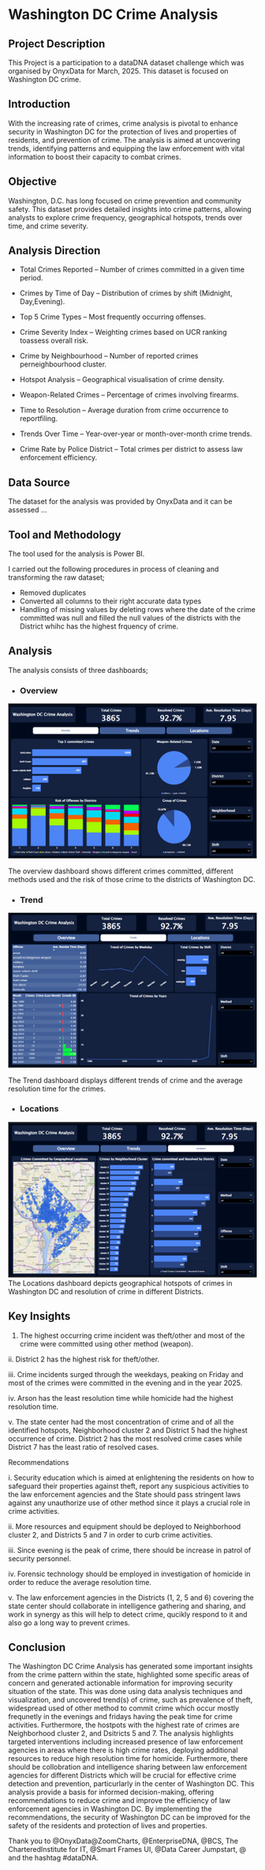 # Washington DC Crime Analysis

## Project Description
This Project is a participation to a dataDNA dataset challenge which was organised by OnyxData for March, 2025. This dataset is focused on Washington DC crime.

## Introduction
With the increasing rate of crimes, crime analysis is pivotal to enhance security in Washington DC for the protection of lives and properties of residents, and prevention of crime. The analysis is aimed at uncovering trends, identifying patterns and equipping the law enforcement with vital information to boost their capacity to combat crimes.

## Objective
Washington, D.C. has long focused on crime prevention and community safety. This dataset provides detailed insights into crime patterns, allowing analysts to explore crime frequency, geographical hotspots, trends over time, and crime severity.

## Analysis Direction
- Total Crimes Reported – Number of crimes committed in a given time period.

- Crimes by Time of Day – Distribution of crimes by shift (Midnight, Day,Evening).

- Top 5 Crime Types – Most frequently occurring offenses. 

- Crime Severity Index – Weighting crimes based on UCR ranking toassess overall risk.

- Crime by Neighbourhood – Number of reported crimes perneighbourhood cluster.

- Hotspot Analysis – Geographical visualisation of crime density. 

- Weapon-Related Crimes – Percentage of crimes involving firearms. 

- Time to Resolution – Average duration from crime occurrence to reportfiling.

- Trends Over Time – Year-over-year or month-over-month crime trends.

- Crime Rate by Police District – Total crimes per district to assess law enforcement efficiency.

## Data Source
The dataset for the analysis was provided by OnyxData and it can be assessed ...


## Tool and Methodology
The tool used for the analysis is Power BI.

I carried out the following procedures in process of cleaning and transforming the raw dataset;
- Removed duplicates
- Converted all columns to their right accurate data types
- Handling of missing values by deleting rows where the date of the crime committed was null and filled the null values of the districts with the District whihc has the highest frquency of crime.

## Analysis
The analysis consists of three dashboards;

- ### Overview
  
![image alt](https://github.com/Calebdgodson/Washington-DC-Crime-Analysis/blob/3d2b498302760d7227a7f044ca3040d6696d01ba/I.png?raw=true)

The overview dashboard shows different crimes committed, different methods used and the risk of those crime to the districts of Washington DC.


- ### Trend

![image alt](https://github.com/Calebdgodson/Washington-DC-Crime-Analysis/blob/main/II.%20Trend.png?raw=true)

The Trend dashboard displays different trends of crime and the average resolution time for the crimes.


- ### Locations
![image alt](https://github.com/Calebdgodson/Washington-DC-Crime-Analysis/blob/main/III.%20Locations.png?raw=true)
The Locations dashboard depicts geographical hotspots of crimes in Washington DC and resolution of crime in different Districts.

## Key Insights

1. The highest occurring crime incident was theft/other and most of the crime were committed using other method (weapon).

ii. District 2 has the highest risk for theft/other.

iii. Crime incidents surged through the weekdays, peaking on Friday and most of the crimes were committed in the evening and in the year 2025. 

iv. Arson has the least resolution time while homicide had the highest resolution time.

v. The state center had the most concentration of crime and of all the identified hotspots, Neighborhood cluster 2 and District 5 had the highest occurrence of crime. District 2 has the most resolved crime cases while District 7 has the least ratio of resolved cases.

Recommendations

i. Security education which is aimed at enlightening the residents on how to safeguard their properties against theft, report any suspicious activities to the law enforcement agencies and the State should pass stringent laws against any unauthorize use of other method since it plays a crucial role in crime activities.

ii. More resources and equipment should be deployed to Neighborhood cluster 2, and Districts 5 and 7 in order to curb crime activities.

iii. Since evening is the peak of crime, there should be increase in patrol of security personnel.

iv. Forensic technology should be employed in investigation of homicide in order to reduce the average resolution time.

v. The law enforcement agencies in the Districts (1, 2, 5 and 6) covering the state center should collaborate in intelligence gathering and sharing, and work in synergy as this will help to detect crime, qucikly respond to it and also go a long way to prevent crimes.

## Conclusion

The Washington DC Crime Analysis has generated some important insights from the crime pattern within the state, highlighted some specific areas of concern and generated actionable information for improving security situation of the state. This was done using data analysis techniques and visualization, and uncovered trend(s) of crime, such as prevalence of theft, widespread used of other method to commit crime which occur mostly frequnetly in the evenings and fridays having the peak time for crime activities. Furthermore, the hostpots with the highest rate of crimes are Neighborhood cluster 2, and Dsitricts 5 and 7.
The analysis highlights targeted interventions including increased presence of law enforcement agencies in areas where there is high crime rates, deploying additional resources to reduce high resolution time for homicide. Furthermore, there should be collobration and intelligence sharing between law enforcement agencies for different Districts which will be crucial for effective crime detection and prevention, particurlarly in the center of Washington DC.
This analysis provide a basis for informed decision-making, offering recommendations to reduce crime and improve the efficiency of law enforcement agencies in Washington DC. By implementing the recommendations, the security of Washington DC can be improved for the safety of the residents and protection of lives and properties.

Thank you to @OnyxData@ZoomCharts, @EnterpriseDNA, @BCS, The CharteredInstitute for IT, @Smart Frames UI, @Data Career Jumpstart, @ and the hashtag #dataDNA.
